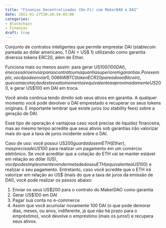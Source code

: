 ```yaml
---
title: "Finanças Decentralizadas (De-Fi) com MakerDAO e DAI"
date: 2021-01-27T20:20:54-03:00
categories:
- Blockchain
- Finanças
draft: true
---
```


Conjunto de contratos inteligentes que permite emprestar DAI (stablecoin pareada ao dólar americano, 1 DAI = US$ 1) utilizando como garantia diversos tokens ERC20, além de Ether.

Funciona mais ou menos assim: para gerar US$100 (100 DAI), é necessário enviar para o contrato uma quantia superior em garantias. Por exemplo, você pode enviar 0,0066 WBTC (token ECR20 pareado ao Bitcoin), que com a cotação deste exato momento é equivalente a aproximadamente US$200, e gerar US$100 em DAI em troca.

Você ainda continua tendo direito sob seus ativos em garantia. A qualquer momento você pode devolver o DAI emprestado e recuperar os seus tokens originais.  É importante lembrar que existe juros (ou stability fees) sobre a geração de DAI.

Esse tipo de operação é vantajosa caso você precise de liquidez financeira, mas ao mesmo tempo acredite que seus ativos sob garantias irão valorizar mais do que a taxa de juros incidente sobre o DAI.

Caso de uso: você possui US$200 guardados em ETH (Ether), mas precisa de US$100 para realizar um pagamento em um comércio eletrônico. Se você acreditar que a cotação do ETH vai se manter estável em relação ao dólar (US$), você pode simplesmente vender metade do seu ETH (equivalente a US$100) e realizar o seu pagamento. Entretanto, caso você acredite que o ETH irá valorizar em relação ao US$ (mais do que a taxa de juros da emissão de DAI), você pode realizar os passos abaixo:
1) Enviar os seus US$200 para o contrato do MakerDAO como garantia
2) Gerar US$100 em DAI
3) Pagar sua conta no e-commerce
4) Assim que você acumular novamente 100 DAI (o que pode demorar dias, meses, ou anos, indiferente, já que não há prazo para o empréstimo), você devolve o empréstimo (mais os juros!) e recupera seus ativos.
